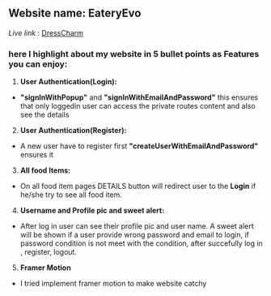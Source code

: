 ## Website name: EateryEvo ##

*Live link* : [DressCharm](https://fashion-apparel-f2b82.web.app)

### here I highlight about my website in 5 bullet points as Features you can enjoy: ###

1. **User Authentication(Login):**

- **"signInWithPopup"** and **"signInWithEmailAndPassword"** this ensures that only loggedin user can access the private routes content and also see the details
  
2. **User Authentication(Register):**

- A new user have to register first **"createUserWithEmailAndPassword"** ensures it

3. **All food Items:**

- On all food item pages DETAILS button will redirect user to the **Login** if he/she try to see all food item.

4. **Username and Profile pic and sweet alert:**

- After log in user can see their profile pic and user name. A sweet alert will be shown if a user provide wrong password and email to login, if password condition is not meet with the condition, after succefully log in , register, logout.
   
5. **Framer Motion**

- I tried implement framer motion to make website catchy
